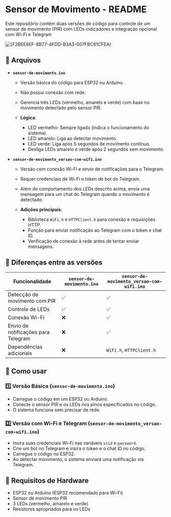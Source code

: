 # Sensor de Movimento - README

Este repositório contém duas versões de código para controle de um sensor de movimento (PIR) com LEDs indicadores e integração opcional com Wi-Fi e Telegram

![{F2BEE6EF-8B77-4FDD-B3A3-007FBC81CFEA}](https://github.com/user-attachments/assets/4d8eb95d-00f3-4ff6-86bc-effecb00dd5f)


## 📂 Arquivos

* **`sensor-de-movimento.ino`**

  * Versão básica do código para ESP32 ou Arduino.
  * Não possui conexão com rede.
  * Gerencia três LEDs (vermelho, amarelo e verde) com base no movimento detectado pelo sensor PIR.
  * **Lógica**:

    * LED vermelho: Sempre ligado (indica o funcionamento do sistema).
    * LED amarelo: Liga ao detectar movimento.
    * LED verde: Liga após 5 segundos de movimento contínuo.
    * Desliga LEDs amarelo e verde após 2 segundos sem movimento.

* **`sensor-de-movimento_versao-com-wifi.ino`**

  * Versão com conexão Wi-Fi e envio de notificações para o Telegram.
  * Requer credenciais de Wi-Fi e token de bot do Telegram.
  * Além do comportamento dos LEDs descrito acima, envia uma mensagem para um chat do Telegram quando o movimento é detectado.
  * **Adições principais**:

    * Biblioteca `WiFi.h` e `HTTPClient.h` para conexão e requisições HTTP.
    * Função para enviar notificação ao Telegram com o token e chat ID.
    * Verificação de conexão à rede antes de tentar enviar mensagens.

## 🔑 Diferenças entre as versões

| Funcionalidade                      | `sensor-de-movimento.ino` | `sensor-de-movimento_versao-com-wifi.ino` |
| ----------------------------------- | ------------------------- | ----------------------------------------- |
| Detecção de movimento com PIR       | ✅                         | ✅                                         |
| Controle de LEDs                    | ✅                         | ✅                                         |
| Conexão Wi-Fi                       | ❌                         | ✅                                         |
| Envio de notificações para Telegram | ❌                         | ✅                                         |
| Dependências adicionais             | ❌                         | `WiFi.h`, `HTTPClient.h`                  |

## 🚀 Como usar

### 1️⃣ Versão Básica (`sensor-de-movimento.ino`)

* Carregue o código em um ESP32 ou Arduino.
* Conecte o sensor PIR e os LEDs nos pinos especificados no código.
* O sistema funciona sem precisar de rede.

### 2️⃣ Versão com Wi-Fi e Telegram (`sensor-de-movimento_versao-com-wifi.ino`)

* Insira suas credenciais Wi-Fi nas variáveis `ssid` e `password`.
* Crie um bot no Telegram e insira o token e o chat ID no código.
* Carregue o código no ESP32.
* Ao detectar movimento, o sistema enviará uma notificação via Telegram.

## 📌 Requisitos de Hardware

* ESP32 ou Arduino (ESP32 recomendado para Wi-Fi)
* Sensor de movimento PIR
* 3 LEDs (vermelho, amarelo e verde)
* Resistores apropriados para os LEDs
